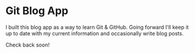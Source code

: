 # Git Blog App
I built this blog app as a way to learn Git & GitHub.  Going forward I'll keep it up to date with my current information and occasionally write blog posts. 

Check back soon!